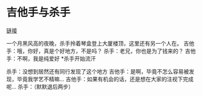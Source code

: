 # 吉他手与杀手

[链接](https://www.nmbxd1.com/t/57603994?page=1)

一个月黑风高的夜晚，杀手拎着琴盒登上大厦楼顶，这里还有另一个人在。
吉他手：哦，你好，真是个好地方，不是吗？
杀手：老兄，你也是为了钱来的？
吉他手：不啊，我是纯爱好
*杀手开始流汗

杀手：没想到居然还有同行发现了这个地方
吉他手：是啊，毕竟不怎么容易被发现，毕竟我学艺不精嘛…
吉他手：如果有机会的话，还是想在大家的注视下完成呢…
杀手：（默默退后两步）
